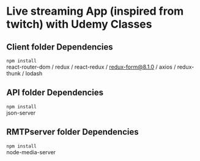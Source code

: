 # Live streaming App (inspired from twitch) with Udemy Classes

## Client folder Dependencies
`npm install` <br>
react-router-dom / redux / react-redux / redux-form@8.1.0 / axios / redux-thunk / lodash

## API folder Dependencies
`npm install`<br>
json-server

## RMTPserver folder Dependencies
`npm install`<br>
node-media-server
